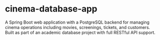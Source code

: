 # cinema-database-app
A Spring Boot web application with a PostgreSQL backend for managing cinema operations including movies, screenings, tickets, and customers. Built as part of an academic database project with full RESTful API support.
